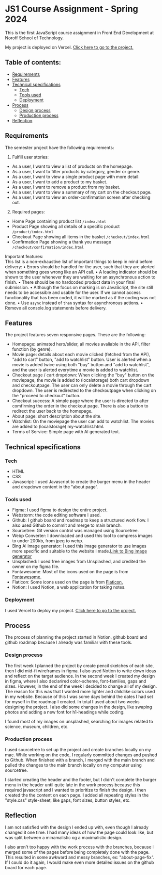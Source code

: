 # JS1 Course Assignment - Spring 2024
This is the first JavaScript course assignment in Front End Development at Noroff School of Technology.

My project is deployed on Vercel. [Click here to go to the project.](https://js-ca-spring-ingrid-ornum.vercel.app/)

## Table of contents:
- [Requirements](#requirements)
- [Features](#features)
- [Technical specifications](#technical-specifications)
  - [Tech](#tech)
  - [Tools used](#tools-used)
  - [Deployment](#deployment)
- [Process](#process)
  - [Design process](#design-process)
  - [Production process](#production-process)
- [Reflection](#reflection)

## Requirements
The semester project have the following requirements:

1. Fulfill user stories:
- As a user, I want to view a list of products on the homepage.
- As a user, I want to filter products by category, gender or genre.
- As a user, I want to view a single product page with more detail.
- As a user, I want to add a product to my basket.
- As a user, I want to remove a product from my basket.
- As a user, I want to view a summary of my cart on the checkout page.
- As a user, I want to view an order-confirmation screen after checking out.

2. Required pages:
- Home Page containing product list `/index.html`
- Product Page showing all details of a specific product `/product/index.html`
- Checkout Page showing all items in the basket `/checkout/index.html`
- Confirmation Page showing a thank you message `/checkout/confirmation/index.html`

Important features:   
This list is a non-exhaustive list of important things to keep in mind before delivery:
• Errors should be handled for the user, such that they are alerted when something
goes wrong like an API call.
• A loading indicator should be shown to the user whenever they are waiting for an
asynchronous action to finish.
• There should be no hardcoded product data in your final submission.
• Although the focus on marking is on JavaScript, the site still needs to be accessible
and usable for the user. If we cannot access functionality that has been coded, it will
be marked as if the coding was not done.
• Use `async` instead of `then` syntax for asynchronous actions.
• Remove all console.log statements before delivery.

## Features
The project features seven responsive pages. These are the following:
- Homepage: animated hero/slider, all movies avaliable in the API, filter function (by genre).
- Movie page: details about each movie clicked (fetched from the API), "add to cart" button, "add to watchlist" button. User is alerted when a movie is added twice using both "buy" button and "add to watchlist", and the user is alerted everytime a movie is added to watchlist.
- Checkout page / cart dropdown: When clicking the "buy" button on the moviepage, the movie is added to (localstorage) both cart dropdown and checkoutpage. The user can only delete a movie through the cart dropdown. The user is redirected to the checkoutpage when clicking on the "proceed to checkout" button.
- Checkout success: A simple page where the user is directed to after comfirming the order in the checkout page. There is also a button to redirect the user back to the homepage.
- About page: short description about the site.
- Watchlist: On the moviepage the user can add to watchlist. The movies are added to (localstorage) my-watchlist.html.
- Terms of Service: Simple page with AI generated text.

## Technical specifications

### Tech
- HTML
- CSS
- Javascript: I used Javascript to create the burger menu in the header and dropdown content in the "about page".

### Tools used
- Figma: I used figma to design the entire project. 
- Webstorm: the code editing software I used.
- Github: I github board and roadmap to keep a structured work flow. I also used Github to commit and merge to main branch.
- Sourcetree: Git version control was managed using Sourcetree.
- Webp Converter: I downloaded and used this tool to compress images to under 200kb, from jpeg to webp.
- Bing AI image generator: I used this image generator to use images more specific and suitable to the website I made.[Link to Bing image generator](https://www.bing.com/images/create?FORM=GDPGLP)
- Unsplashed: I used free images from Unsplashed, and credited the owner on my figma file.
- Fontawesome: Most of the icons used on the page is from [Fontawesome.](https://fontawesome.com/icons)
- Flaticon: Some icons used on the page is from [Flaticon.](https://www.flaticon.com/)
- Notion: I used Notion, a web application for taking notes.

### Deployment 
I used Vercel to deploy my project. [Click here to go to the project.](https://semester-project-2023.vercel.app/)
  
## Process
The process of planning the project started in Notion, github board and github roadmap because I already was familiar with these tools.

### Design process
The first week I planned the project by create pencil sketches of each site, then I did mid-fi wireframes in figma. I also used Notion to write down ideas and reflect on the target audience. In the second week I created my design in figma, where I also declarired color-scheme, font-famliies, gaps and sizes. However, in the end of the week I decided to change all of my design. The reason for this was that I wanted more lighter and childlike colors used in my website. Because of this I was some days behind the dates I had set for myself in the roadmap I created. In total I used about two weeks designing the project. I also did some changes in the design, like swaping photos and adding a new font for h1-headings while coding.

I found most of my images on unsplashed, searching for images related to science, museum, children, etc.

### Production process
I used sourcetree to set up the project and create branches locally on my mac. While working on the code, I regularly committed changes and pushed to Github. When finished with a branch, I merged with the main branch and pulled the changes to the main branch locally on my computer using sourcetree. 

I started creating the header and the footer, but I didn't complete the burger menu in the header until quite late in the work process because this required javascript and I wanted to prioritize to finish the design. I then created the the content on each page. I added all repeating styles in the "style.css" style-sheet, like gaps, font sizes, button styles, etc. 

## Reflection
I am not satisfied with the design I ended up with, even though I already changed it one time. I had many ideas of how the page could look like, but was split between a minamalistic og a maximalistic design.

I also aren't too happy with the work process with the branches, because I merged some of the pages before being completely done with the page. This resulted in some awkward and messy branches, ex: "about-page-fix". If I could do it again, I would make even more detailed issues on the github board for each page. 
